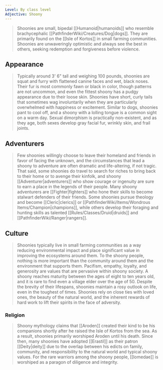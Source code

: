 ```yaml
---
Level: By class level
Adjective: Shoony
---
```


> Shoonies are small, bipedal [[Humanoid|humanoids]] who resemble brachycephalic [[PathfinderWiki/Creatures/Dog|dogs]]. They are primarily found on the [[Isle of Kortos]] in small farming communities. Shoonies are unwaveringly optimistic and always see the best in others, seeking redemption and forgiveness before violence.



## Appearance

> Typically around 3' 6" tall and weighing 100 pounds, shoonies are squat and furry with flattened canine faces and wet, black noses. Their fur is most commonly fawn or black in color, though patterns are not uncommon, and even the fittest shoony has a pudgy appearance due to their loose skin. Shoonies have short, curly tails that sometimes wag involuntarily when they are particularly overwhelmed with happiness or excitement. Similar to dogs, shoonies  pant to cool off, and a shoony with a lolling tongue is a common sight on a warm day. Sexual dimorphism is practically non-existent, and as they age, both sexes develop gray facial fur, wrinkly skin, and frail joints.


## Adventurers

> Few shoonies willingly choose to leave their homeland and friends in favor of facing the unknown, and the circumstances that lead a shoony to adventure are often dramatic and life-altering, if not tragic. That said, some shoonies do travel to search for riches to bring back to their home or to avenge their kinfolk, and shoony [[Adventurer|adventurers]] who show courage or ingenuity are sure to earn a place in the legends of their people. Many shoony adventurers are [[Fighter|fighters]] who hone their skills to become stalwart defenders of their friends. Some shoonies pursue theology and become [[Cleric|clerics]] or [[PathfinderWiki/Items/Wondrous Items/Champion|champions]], while others develop their foraging and hunting skills as talented [[Rules/Classes/Druid|druids]] and [[PathfinderWiki/Ranger|rangers]].


## Culture

> Shoonies typically live in small farming communities as a way reducing environmental impact and place significant value in improving the ecosystems around them. To the shoony people, nothing is more important than the community around them and the environment that supports them. Pacifism, empathy, loyalty, and generosity are values that are pervasive within shoony society.
> A shoony reaches maturity between the ages of eight to ten years old, and it is rare to find even a village elder over the age of 50. Despite the brevity of their lifespans, shoonies maintain a rosy outlook on life, even in the toughest of times. Shoonies rely on close ties with loved ones, the beauty of the natural world, and the inherent rewards of hard work to lift their spirits in the face of adversity.


### Religion

> Shoony mythology claims that [[Aroden]] created their kind to be his companions shortly after he raised the Isle of Kortos from the sea. As a result, shoonies primarily worshiped Aroden until his death. Since then, many shoonies have adopted [[Erastil]] as their patron [[Deity|deity]] due to the overlap between his edicts on family, community, and responsibility to the natural world and typical shoony values. For the rare warriors among the shoony people, [[Iomedae]] is worshiped as a paragon of diligence and integrity.








